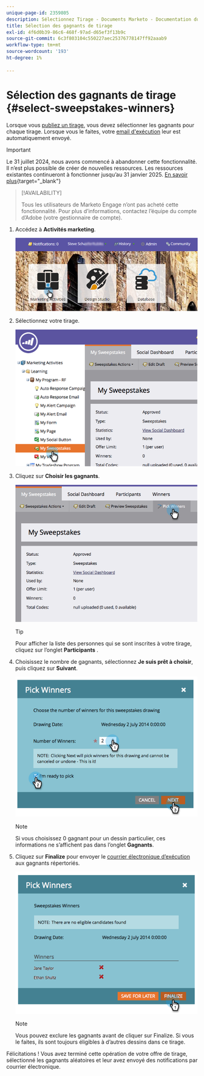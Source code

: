 ```yaml
---
unique-page-id: 2359805
description: Sélectionnez Tirage - Documents Marketo - Documentation du produit
title: Sélection des gagnants de tirage
exl-id: 4f6d0b39-86c6-468f-97ad-d65ef3f13b9c
source-git-commit: 6c3f803104c550227aec25376778147ff92aaab9
workflow-type: tm+mt
source-wordcount: '193'
ht-degree: 1%

---
```


# Sélection des gagnants de tirage {#select-sweepstakes-winners}

Lorsque vous [publiez un tirage](/help/marketo/product-docs/demand-generation/social/sweepstakes/publish-a-sweepstakes.md), vous devez sélectionner les gagnants pour chaque tirage. Lorsque vous le faites, votre [email d&#39;exécution](/help/marketo/product-docs/demand-generation/social/social-functions/use-emails-in-social-promotions.md) leur est automatiquement envoyé.

>[!IMPORTANT]
>
>Le 31 juillet 2024, nous avons commencé à abandonner cette fonctionnalité. Il n’est plus possible de créer de nouvelles ressources. Les ressources existantes continueront à fonctionner jusqu’au 31 janvier 2025. [En savoir plus](https://nation.marketo.com/t5/employee-blogs/marketo-engage-social-features-deprecation/ba-p/351977){target="_blank"}

>[!AVAILABILITY]
>
>Tous les utilisateurs de Marketo Engage n’ont pas acheté cette fonctionnalité. Pour plus d’informations, contactez l’équipe du compte d’Adobe (votre gestionnaire de compte).

1. Accédez à **Activités marketing**.

   ![](assets/login-marketing-activities.png)

1. Sélectionnez votre tirage.

   ![](assets/image2014-9-25-17-3a47-3a37.png)

1. Cliquez sur **Choisir les gagnants**.

   ![](assets/image2014-9-25-17-3a47-3a49.png)

   >[!TIP]
   >
   >Pour afficher la liste des personnes qui se sont inscrites à votre tirage, cliquez sur l’onglet **Participants** .

1. Choisissez le nombre de gagnants, sélectionnez **Je suis prêt à choisir**, puis cliquez sur **Suivant**.

   ![](assets/image2014-9-25-17-3a49-3a2.png)

   >[!NOTE]
   >
   >Si vous choisissez 0 gagnant pour un dessin particulier, ces informations ne s’affichent pas dans l’onglet **Gagnants**.

1. Cliquez sur **Finalize** pour envoyer le [courrier électronique d’exécution](/help/marketo/product-docs/demand-generation/social/referral-offers/send-referral-offer-fulfillment-email.md) aux gagnants répertoriés.

   ![](assets/image2014-9-25-17-3a49-3a48.png)

   >[!NOTE]
   >
   >Vous pouvez exclure les gagnants avant de cliquer sur Finalize. Si vous le faites, ils sont toujours éligibles à d’autres dessins dans ce tirage.

Félicitations ! Vous avez terminé cette opération de votre offre de tirage, sélectionné les gagnants aléatoires et leur avez envoyé des notifications par courrier électronique.
